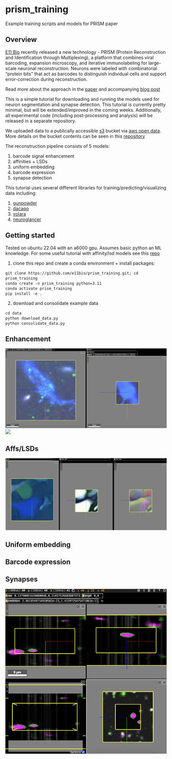 # prism_training
Example training scripts and models for PRISM paper

## Overview

[E11 Bio](https://www.e11.bio/) recently released a new technology - PRISM (Protein Reconstruction and Identification through Multiplexing), a platform that combines viral barcoding, expansion microscopy, and iterative immunolabeling for large-scale neuronal reconstruction. Neurons were labeled with combinatorial “protein bits” that act as barcodes to distinguish individual cells and support error-correction during reconstruction. 

Read more about the approach in the [paper](https://www.biorxiv.org/content/10.1101/2025.09.26.678648v1) and accompanying [blog post](https://www.e11.bio/blog/prism)

This is a simple tutorial for downloading and running the models used for neuron segmentation and synapse detection. This tutorial is currently pretty minimal, but will be extended/improved in the coming weeks. Additionally, all experimental code (including post-processing and analysis) will be released in a separate repository.

We uploaded data to a publically accessible [s3](https://aws.amazon.com/s3/) bucket via [aws open data](https://aws.amazon.com/opendata/). More details on the bucket contents can be seen in this [repository](https://github.com/e11bio/e11-open-data)

The reconstruction pipeline consists of 5 models:

1. barcode signal enhancement
2. affinities + LSDs
3. uniform embedding
4. barcode expression
5. synapse detection

This tutorial uses several different libraries for training/predicting/visualizing data including:

1. [gunpowder](https://funkelab.github.io/gunpowder/)
2. [dacapo](https://funkelab.github.io/dacapo/)
3. [volara](https://www.e11.bio/blog/volara)
4. [neuroglancer](https://github.com/google/neuroglancer)

## Getting started

Tested on ubuntu 22.04 with an a6000 gpu. Assumes basic python an ML knowledge. For some useful tutorial with affinity/lsd models see this [repo](https://github.com/funkelab/lsd)

1. clone this repo and create a conda environment + install packages:

```
git clone https://github.com/e11bio/prism_training.git; cd prism_training
conda create -n prism_training python=3.11
conda activate prism_training
pip install -e .
```

2. download and consolidate example data

```
cd data
python download_data.py
python consolidate_data.py
```

## Enhancement

![](https://github.com/e11bio/prism_training/blob/main/static/enhanced_batch.png)
![](https://github.com/e11bio/prism_training/blob/main/static/enhanced_pred.png)

## Affs/LSDs

![](https://github.com/e11bio/prism_training/blob/main/static/affs_batch.png)

## Uniform embedding

## Barcode expression

## Synapses

![](https://github.com/e11bio/prism_training/blob/main/static/synapse_batch.png)
